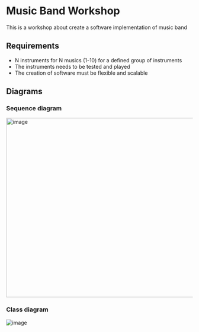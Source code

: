 # Music Band Workshop

This is a workshop about create a software implementation of music band

## Requirements

- N instruments for N musics (1-10) for a defined group of instruments
- The instruments needs to be tested and played
- The creation of software must be flexible and scalable

## Diagrams
### Sequence diagram
<img src="https://github.com/user-attachments/assets/038053a3-9631-477b-b3c4-2d47a0baee0b" alt="image" width="840" height="484">

### Class diagram
![image](https://github.com/user-attachments/assets/2312f129-9bf7-4579-828e-1460925dc4e7)
